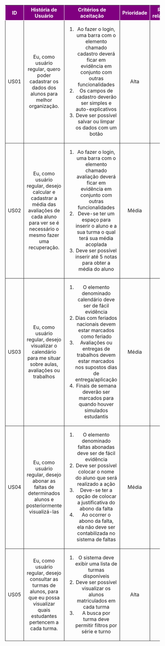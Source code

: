 <table>
    <thead>
        <tr style="background-color: purple; color: white">
            <th style="border-style:solid;border-width:1px;text-align:center">ID</th>
            <th style="border-style:solid;border-width:1px;text-align:center">História de Usuário</th>
            <th style="border-style:solid;border-width:1px;text-align:center">Critérios de aceitação</th>
            <th style="border-style:solid;border-width:1px;text-align:center">Prioridade</th>
            <th style="border-style:solid;border-width:1px;text-align:center">RF/RNF relacionado</th>
        </tr>
    </thead>
    <tbody>
        <tr>
            <td style="border-style:solid;border-width:1px;text-align:center;vertical-align:middle">US01</td>
            <td style="border-style:solid;border-width:1px;text-align:center;vertical-align:middle">Eu, como usuário regular, quero poder cadastrar os dados dos alunos para melhor organização.</td>
            <td style="border-style:solid;border-width:1px;text-align:center;vertical-align:middle">
                <ol>
                    <li>Ao fazer o login, uma barra com o elemento chamado cadastro deverá ficar em evidência em conjunto com outras funcionalidades</li>
                    <li>Os campos de cadastro deverão ser simples e auto-explicativos</li>
                    <li>Deve ser possível salvar ou limpar os dados com um botão</li>
                </ol>
            </td>
            <td style="border-style:solid;border-width:1px;text-align:center;vertical-align:middle">Alta</td>
            <td style="border-style:solid;border-width:1px;text-align:center;vertical-align:middle">RF01</td>
        </tr>
        <tr>
            <td style="border-style:solid;border-width:1px;text-align:center;vertical-align:middle">US02</td>
            <td style="border-style:solid;border-width:1px;text-align:center;vertical-align:middle">Eu, como usuário regular, desejo calcular e cadastrar a média das avaliações de cada aluno para ver se é necessário o mesmo fazer uma recuperação.</td>
            <td style="border-style:solid;border-width:1px;text-align:center;vertical-align:middle">
                <ol>
                    <li>Ao fazer o login, uma barra com o elemento chamado avaliação deverá ficar em evidência em conjunto com outras funcionalidades</li>
                    <li>Deve-se ter um espaço para inserir o aluno e a sua turma o qual terá sua média acoplada</li>
                    <li>Deve ser possível inserir até 5 notas para obter a média do aluno</li>
                </ol>
            </td>
            <td style="border-style:solid;border-width:1px;text-align:center;vertical-align:middle">Média</td>
            <td style="border-style:solid;border-width:1px;text-align:center;vertical-align:middle">RF03</td>
        </tr>
        <tr>
            <td style="border-style:solid;border-width:1px;text-align:center;vertical-align:middle">US03</td>
            <td style="border-style:solid;border-width:1px;text-align:center;vertical-align:middle">Eu, como usuário regular, desejo visualizar o calendário para me situar sobre aulas, avaliações ou trabalhos</td>
            <td style="border-style:solid;border-width:1px;text-align:center;vertical-align:middle">
                <ol>
                    <li>O elemento denominado calendário deve ser de fácil evidência</li>
                    <li>Dias com feriados nacionais devem estar marcados como feriado</li>
                    <li>Avaliações ou entregas de trabalhos devem estar marcados nos supostos dias de entrega/aplicação</li>
                    <li>Finais de semana deverão ser marcados para quando houver simulados estudantis</li>
                </ol>
            </td>
            <td style="border-style:solid;border-width:1px;text-align:center;vertical-align:middle">Média</td>
            <td style="border-style:solid;border-width:1px;text-align:center;vertical-align:middle">RF05</td>
        </tr>
        <tr>
            <td style="border-style:solid;border-width:1px;text-align:center;vertical-align:middle">US04</td>
            <td style="border-style:solid;border-width:1px;text-align:center;vertical-align:middle">Eu, como usuário regular, desejo abonar as faltas de determinados alunos e posteriormente visualizá-las</td>
            <td style="border-style:solid;border-width:1px;text-align:center;vertical-align:middle">
                <ol>
                    <li>O elemento denominado faltas abonadas deve ser de fácil evidência</li>
                    <li>Deve ser possível colocar o nome do aluno que será realizado a ação</li>
                    <li>Deve-se ter a opção de colocar a justificativa do abono da falta</li>
                    <li>Ao ocorrer o abono da falta, ela não deve ser contabilizada no sistema de faltas</li>
                </ol>
            </td>
            <td style="border-style:solid;border-width:1px;text-align:center;vertical-align:middle">Média</td>
            <td style="border-style:solid;border-width:1px;text-align:center;vertical-align:middle">RF02</td>
        </tr>
        <tr>
            <td style="border-style:solid;border-width:1px;text-align:center;vertical-align:middle">US05</td>
            <td style="border-style:solid;border-width:1px;text-align:center;vertical-align:middle">Eu, como usuário regular, desejo consultar as turmas de alunos, para que eu possa visualizar quais estudantes pertencem a cada turma.</td>
            <td style="border-style:solid;border-width:1px;text-align:center;vertical-align:middle">
                <ol>
                    <li>O sistema deve exibir uma lista de turmas disponíveis</li>
                    <li>Deve ser possível visualizar os alunos matriculados em cada turma</li>
                    <li>A busca por turma deve permitir filtros por série e turno</li>
                </ol>
            </td>
            <td style="border-style:solid;border-width:1px;text-align:center;vertical-align:middle">Alta</td>
            <td style="border-style:solid;border-width:1px;text-align:center;vertical-align:middle">RF04</td>
        </tr>
    </tbody>
</table>
